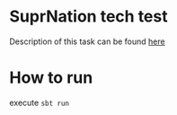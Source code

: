 # SuprNation tech test

Description of this task can be found [here](src/main/resources/exercise.pdf)

# How to run
execute `sbt run`
